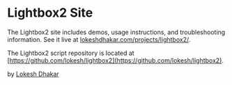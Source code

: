 # Lightbox2 Site

The Lightbox2 site includes demos, usage instructions, and troubleshooting information. See it live at [lokeshdhakar.com/projects/lightbox2/](http://lokeshdhakar.com/projects/lightbox2/).

The Lightbox2 script repository is located at [https://github.com/lokesh/lightbox2](https://github.com/lokesh/lightbox2).

by [Lokesh Dhakar](http://www.lokeshdhakar.com)  